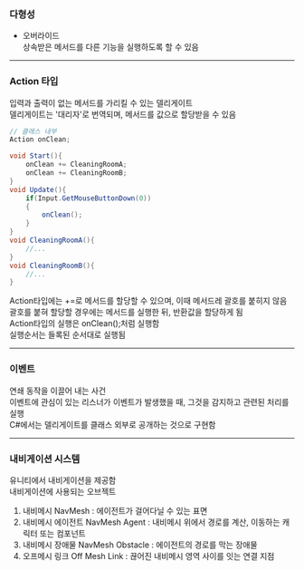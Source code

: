 ### 다형성
* 오버라이드  
  상속받은 메서드를 다른 기능을 실행하도록 할 수 있음  

---------------------------
### Action 타입
입력과 출력이 없는 메서드를 가리킬 수 있는 델리게이트  
델리게이트는 '대리자'로 번역되며, 메서드를 값으로 할당받을 수 있음  
```csharp
// 클래스 내부
Action onClean;

void Start(){
    onClean += CleaningRoomA;
    onClean += CleaningRoomB;
}
void Update(){
    if(Input.GetMouseButtonDown(0))
    {
        onClean();
    }
}
void CleaningRoomA(){
    //...
}
void CleaningRoomB(){
    //...
} 
```
Action타입에는 +=로 메서드를 할당할 수 있으며, 이때 메서드레 괄호를 붙히지 않음  
괄호를 붙혀 할당할 경우에는 메서드를 실행한 뒤, 반환값을 할당하게 됨  
Action타입의 실행은 onClean();처럼 실행함  
실행순서는 들록된 순서대로 실행됨  

----------------------------
### 이벤트
연쇄 동작을 이끌어 내는 사건  
이벤트에 관심이 있는 리스너가 이벤트가 발생했을 때, 그것을 감지하고 관련된 처리를 실행  
C#에서는 델리게이트를 클래스 외부로 공개하는 것으로 구현함  

------------------------------
### 내비게이션 시스템
유니티에서 내비게이션을 제공함  
내비게이션에 사용되는 오브젝트  
1. 내비메시 NavMesh : 에이전트가 걸어다닐 수 있는 표면  
2. 내비메시 에이전트 NavMesh Agent : 내비메시 위에서 경로를 계산, 이동하는 캐릭터 또는 컴포넌트  
3. 내비메시 장애물 NavMesh Obstacle : 에이전트의 경로를 막는 장애물  
4. 오프메시 링크 Off Mesh Link : 끊어진 내비메시 영역 사이를 잇는 연결 지점  
